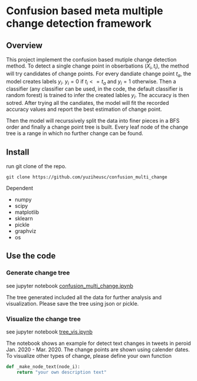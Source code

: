 # Confusion based meta multiple change detection framework

## Overview
This project implement the confusion based mutiple change detection method. To detect a single change point in obserbations $`(X_i, t_i)`$, the method will  try candidates of change points. For every dandiate change point $t_a$, the model creates labels $`y_i`$. $`y_i = 0`$ if $`t_i <= t_a`$ and $`y_i = 1`$ otherwise. Then a classifier (any classifier can be used, in the code, the default classifier is random forest) is trained to infer the created lables $`y_i`$. The accuracy is then sotred. After trying all the candiates, the model will fit the recorded accuracy values and report the best estimation of change point. 

Then the model will recurssively split the data into finer pieces in a BFS order and finally a change point tree is built. Every leaf node of the change tree is a range in which no further change can be found.

## Install

run git clone of the repo.

```
git clone https://github.com/yuziheusc/confusion_multi_change
```

Dependent

* numpy
* scipy
* matplotlib
* sklearn
* pickle
* graphviz
* os

## Use the code

### Generate change tree

see jupyter notebook [confusion_multi_change.ipynb](./confusion_multi_change.ipynb)

The tree generated included all the data for further analysis and visualization. Please save the tree using json or pickle.

### Visualize the change tree

see jupyter notebook [tree_vis.ipynb](./tree_vis.ipynb)

The notebook shows an example for detect text changes in tweets in peroid Jan. 2020 - Mar. 2020. The change points are shown using calender dates. To visualize other types of change, please define your own function
```python
def _make_node_text(node_i):
    return "your own description text"
```